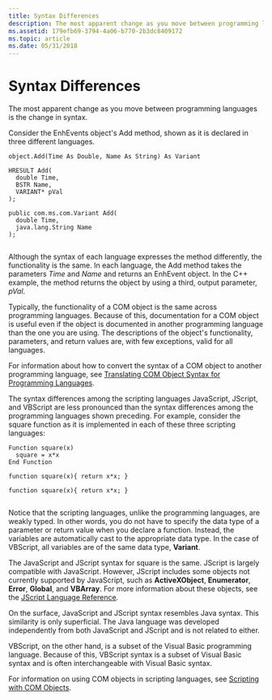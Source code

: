 ```yaml
---
title: Syntax Differences
description: The most apparent change as you move between programming languages is the change in syntax.
ms.assetid: 179efb69-3794-4a06-b770-2b3dc8409172
ms.topic: article
ms.date: 05/31/2018
---
```


# Syntax Differences

The most apparent change as you move between programming languages is the change in syntax.

Consider the EnhEvents object's Add method, shown as it is declared in three different languages.

``` syntax
object.Add(Time As Double, Name As String) As Variant

HRESULT Add(
  double Time, 
  BSTR Name, 
  VARIANT* pVal
);
 
public com.ms.com.Variant Add( 
  double Time, 
  java.lang.String Name
);
 
```

Although the syntax of each language expresses the method differently, the functionality is the same. In each language, the Add method takes the parameters *Time* and *Name* and returns an EnhEvent object. In the C++ example, the method returns the object by using a third, output parameter, *pVal*.

Typically, the functionality of a COM object is the same across programming languages. Because of this, documentation for a COM object is useful even if the object is documented in another programming language than the one you are using. The descriptions of the object's functionality, parameters, and return values are, with few exceptions, valid for all languages.

For information about how to convert the syntax of a COM object to another programming language, see [Translating COM Object Syntax for Programming Languages](translating-com-object-syntax-for-programming-languages.md).

The syntax differences among the scripting languages JavaScript, JScript, and VBScript are less pronounced than the syntax differences among the programming languages shown preceding. For example, consider the square function as it is implemented in each of these three scripting languages:

``` syntax
Function square(x)
  square = x*x
End Function
 
function square(x){ return x*x; }
 
function square(x){ return x*x; }
 
```

Notice that the scripting languages, unlike the programming languages, are weakly typed. In other words, you do not have to specify the data type of a parameter or return value when you declare a function. Instead, the variables are automatically cast to the appropriate data type. In the case of VBScript, all variables are of the same data type, **Variant**.

The JavaScript and JScript syntax for square is the same. JScript is largely compatible with JavaScript. However, JScript includes some objects not currently supported by JavaScript, such as **ActiveXObject**, **Enumerator**, **Error**, **Global**, and **VBArray**. For more information about these objects, see the [JScript Language Reference](https://go.microsoft.com/fwlink/p/?linkid=140778).

On the surface, JavaScript and JScript syntax resembles Java syntax. This similarity is only superficial. The Java language was developed independently from both JavaScript and JScript and is not related to either.

VBScript, on the other hand, is a subset of the Visual Basic programming language. Because of this, VBScript syntax is a subset of Visual Basic syntax and is often interchangeable with Visual Basic syntax.

For information on using COM objects in scripting languages, see [Scripting with COM Objects](scripting-with-com-objects.md).

 

 




